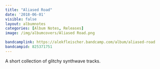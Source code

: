 ```yaml
---
title: "Aliased Road"
date: '2018-06-01'
visible: false
layout: albumnotes
categories: [Album Notes, Releases]
image: /img/albumcovers/Aliased Road.png

bandcamplink: https://alekfleischer.bandcamp.com/album/aliased-road
bandcampid: 825371751
---
```

A short collection of glitchy synthwave tracks.
